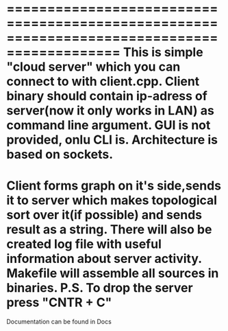 ============================================================================================
This is simple "cloud server" which you can connect to with client.cpp.
Client binary should contain ip-adress of server(now it only works in LAN) as command line argument.
GUI is not provided, onlu CLI is. Architecture is based on sockets.
============================================================================================
Client forms graph on it's side,sends it to server which  makes topological sort over it(if possible) and sends result as a string.
There will also be created log file with useful information about server activity.
Makefile will assemble all sources in binaries.
P.S. To drop the server press "CNTR + C"
============================================================================================
Documentation can be found in Docs
